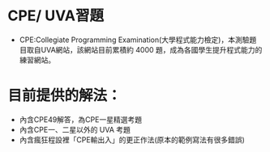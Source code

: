 # CPE/ UVA習題  
- CPE:Collegiate Programming Examination(大學程式能力檢定)，本測驗題目取自UVA網站，該網站目前累積約 4000 題，成為各國學生提升程式能力的練習網站。  
# 目前提供的解法：  
- 內含CPE49解答，為CPE一星精選考題  
- 內含CPE一、二星以外的 UVA 考題  
- 內含瘋狂程設裡「CPE輸出入」的更正作法(原本的範例寫法有很多錯誤)  
